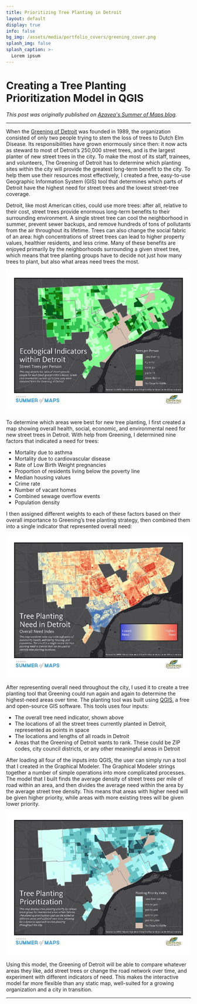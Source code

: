 ```yaml
---
title: Prioritizing Tree Planting in Detroit
layout: default
display: true
info: false
bg_img: /assets/media/portfolio_covers/greening_cover.png
splash_img: false
splash_caption: >-
  Lorem ipsum
---
```


# Creating a Tree Planting Prioritization Model in QGIS

_This post was originally published on [Azavea's Summer of Maps blog](https://www.azavea.com/blog/2015/09/14/creating-a-tree-planting-prioritization-model-in-qgis/)._

***

When the [Greening of Detroit](http://www.greeningofdetroit.com/) was founded in 1989, the organization consisted of only two people trying to stem the loss of trees to Dutch Elm Disease. Its responsibilities have grown enormously since then: it now acts as steward to most of Detroit’s 250,000 street trees, and is the largest planter of new street trees in the city. To make the most of its staff, trainees, and volunteers, The Greening of Detroit has to determine which planting sites within the city will provide the greatest long-term benefit to the city. To help them use their resources most effectively, I created a free, easy-to-use Geographic Information System (GIS) tool that determines which parts of Detroit have the highest need for street trees and the lowest street-tree coverage.

Detroit, like most American cities, could use more trees: after all, relative to their cost, street trees provide enormous long-term benefits to their surrounding environment. A single street tree can cool the neighborhood in summer, prevent sewer backups, and remove hundreds of tons of pollutants from the air throughout its lifetime. Trees can also change the social fabric of an area: high concentrations of street trees can lead to higher property values, healthier residents, and less crime. Many of these benefits are enjoyed primarily by the neighborhoods surrounding a given street tree, which means that tree planting groups have to decide not just how many trees to plant, but also what areas need trees the most.

[![Street trees per person across the city of Detroit](/assets/media/posts/greening/Street_trees_per_person-small.png "Street trees per person across the city of Detroit")](/assets/media/posts/greening/Street_trees_per_person.png)

To determine which areas were best for new tree planting, I first created a map showing overall health, social, economic, and environmental need for new street trees in Detroit. With help from Greening, I determined nine factors that indicated a need for trees:

 - Mortality due to asthma
 - Mortality due to cardiovascular disease
 - Rate of Low Birth Weight pregnancies
 - Proportion of residents living below the poverty line
 - Median housing values
 - Crime rate
 - Number of vacant homes
 - Combined sewage overflow events
 - Population density

I then assigned different weights to each of these factors based on their overall importance to Greening’s tree planting strategy, then combined them into a single indicator that represented overall need:

[![The street-tree need indicator used for the final calculation](/assets/media/posts/greening/Combined-All-Factors-Health-Emphasis-small.jpg "The street-tree need indicator used for the final calculation")](/assets/media/posts/greening/Combined-All-Factors-Health-Emphasis.jpg)

After representing overall need throughout the city, I used it to create a tree planting tool that Greening could run again and again to determine the highest-need areas over time. The planting tool was built using [QGIS](http://www.qgis.org/en/site/), a free and open-source GIS software. This tools uses four inputs:

 - The overall tree need indicator, shown above
 - The locations of all the street trees currently planted in Detroit, represented as points in space
 - The locations and lengths of all roads in Detroit
 - Areas that the Greening of Detroit wants to rank. These could be ZIP codes, city council districts, or any other meaningful areas in Detroit

After loading all four of the inputs into QGIS, the user can simply run a tool that I created in the Graphical Modeler. The Graphical Modeler strings together a number of simple operations into more complicated processes. The model that I built finds the average density of street trees per mile of road within an area, and then divides the average need within the area by the average street tree density. This means that areas with higher need will be given higher priority, while areas with more existing trees will be given lower priority.

[![Planting priority across the city of Detroit](/assets/media/posts/greening/Planting-Priority-Output-small.png "Planting priority across the city of Detroit (a factor of need, tree count, and roads nearby)")](/assets/media/posts/greening/Planting-Priority-Output.png)

Using this model, the Greening of Detroit will be able to compare whatever areas they like, add street trees or change the road network over time, and experiment with different indicators of need. This makes the interactive model far more flexible than any static map, well-suited for a growing organization and a city in transition.

***

